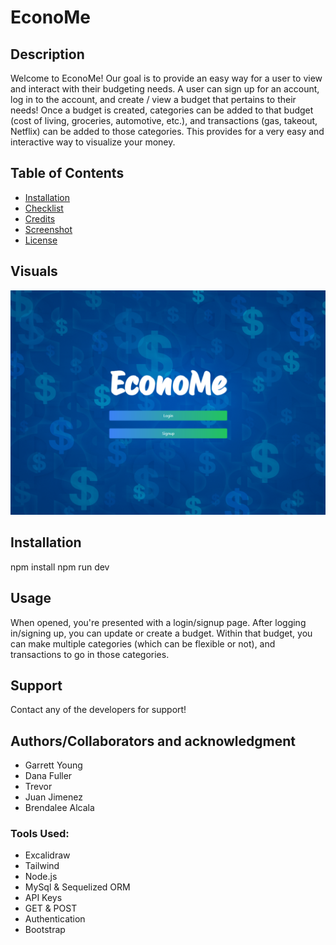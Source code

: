 # EconoMe

## Description

Welcome to EconoMe! Our goal is to provide an easy way for a user to view and interact with their budgeting needs. A user can sign up for an account, log in to the account, and create / view a budget that pertains to their needs! Once a budget is created, categories can be added to that budget (cost of living, groceries, automotive, etc.), and transactions (gas, takeout, Netflix) can be added to those categories. This provides for a very easy and interactive way to visualize your money.

## Table of Contents

- [Installation](#installation)
- [Checklist](#checklist)
- [Credits](#credits)
- [Screenshot](#screenshot)
- [License](#license)

## Visuals

![Preview Image](./client/public/preview.png)

## Installation

npm install
npm run dev

## Usage

When opened, you're presented with a login/signup page. After logging in/signing up, you can update or create a budget. Within that budget, you can make multiple categories (which can be flexible or not), and transactions to go in those categories.

## Support

Contact any of the developers for support!

## Authors/Collaborators and acknowledgment

- Garrett Young
- Dana Fuller
- Trevor
- Juan Jimenez
- Brendalee Alcala

### Tools Used:

- Excalidraw
- Tailwind
- Node.js
- MySql & Sequelized ORM
- API Keys
- GET & POST
- Authentication
- Bootstrap
